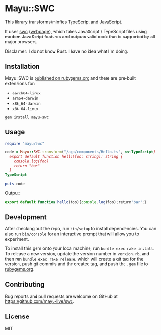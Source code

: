 # Mayu::SWC

This library transforms/minfies TypeScript and JavaScript.

It uses [swc](https://github.com/swc-project/swc) ([webpage](https://swc.rs/)),
which takes JavaScript / TypeScript files using modern JavaScript features and
outputs valid code that is supported by all major browsers.

Disclaimer: I do not know Rust. I have no idea what I'm doing.

## Installation

Mayu::SWC is [published on rubygems.org](https://rubygems.org/gems/mayu-swc)
and there are pre-built extensions for:

* `aarch64-linux`
* `arm64-darwin`
* `x86_64-darwin`
* `x86_64-linux`

```
gem install mayu-swc
```

## Usage

```ruby
require "mayu/swc"

code = Mayu::SWC.transform("/app/components/Hello.ts", <<~TypeScript)
  export default function hello(foo: string): string {
    console.log(foo)
    return "bar"
  }
TypeScript

puts code
```

Output:

```js
export default function hello(foo){console.log(foo);return"bar";}
```

## Development

After checking out the repo, run `bin/setup` to install dependencies. You can also run `bin/console` for an interactive prompt that will allow you to experiment.

To install this gem onto your local machine, run `bundle exec rake install`. To release a new version, update the version number in `version.rb`, and then run `bundle exec rake release`, which will create a git tag for the version, push git commits and the created tag, and push the `.gem` file to [rubygems.org](https://rubygems.org).

## Contributing

Bug reports and pull requests are welcome on GitHub at https://github.com/mayu-live/swc.

## License

MIT
